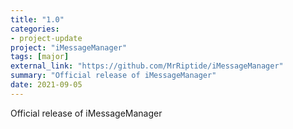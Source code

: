 ```yaml
---
title: "1.0"
categories:
- project-update
project: "iMessageManager"
tags: [major]
external_link: "https://github.com/MrRiptide/iMessageManager"
summary: "Official release of iMessageManager"
date: 2021-09-05
---
```

Official release of iMessageManager